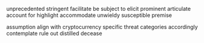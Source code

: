 unprecedented
stringent
facilitate
be subject to
elicit
prominent
articulate
account for
highlight
accommodate
unwieldy
susceptible
premise

assumption
align with
cryptocurrency specific threat categories
accordingly
contemplate
rule out
distilled
decease





